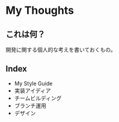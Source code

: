 # My Thoughts

## これは何？

開発に関する個人的な考えを書いておくもの。

## Index

- My Style Guide
- 実装アイディア
- チームビルディング
- ブランチ運用
- デザイン
